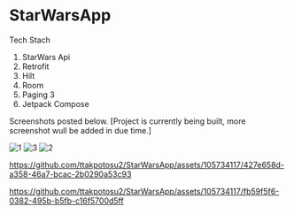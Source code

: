 # StarWarsApp
Tech Stach
1. StarWars Api
2. Retrofit
3. Hilt
4. Room
5. Paging 3
6. Jetpack Compose

Screenshots posted below. [Project is currently being built, more screenshot wull be added in due time.]

![1](https://github.com/ttakpotosu2/StarWarsApp/assets/105734117/2daf1fca-8d3d-4bd6-abac-96738cb01580)
![3](https://github.com/ttakpotosu2/StarWarsApp/assets/105734117/0d877049-3143-4d60-a5bc-52d34ce4b9bf)
![2](https://github.com/ttakpotosu2/StarWarsApp/assets/105734117/1dd1701e-42a3-4a1f-878f-fa3aa7307bd7)


https://github.com/ttakpotosu2/StarWarsApp/assets/105734117/427e658d-a358-46a7-bcac-2b0290a53c93

https://github.com/ttakpotosu2/StarWarsApp/assets/105734117/fb59f5f6-0382-495b-b5fb-c16f5700d5ff
